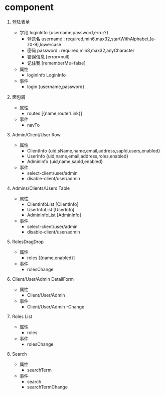 # component

1.  登陆表单

    - 字段 loginInfo \{username,password,error?}
      - 登录名 username : required,min6,max32,startWithAlphabet,\[a-z0-9],lowercase
      - 密码 password : required,min8,max32,anyCharacter
      - 错误信息 \[error=null]
      - 记住我 \[rememberMe=false]
    - 属性
      - loginInfo LoginInfo
    - 事件
      - login \{username,password}

2.  面包屑

    - 属性
      - routes \[\{name,routerLink}]
    - 事件
      - navTo

3.  Admin/Client/User Row

    - 属性
      - ClientInfo \{uid,sName,name,email,address,sapId,users,enabled}
      - UserInfo \{uid,name,email,address,roles,enabled}
      - AdminInfo \{uid,name,sapId,enabled}
    - 事件
      - select-client/user/admin
      - disable-client/user/admin

4.  Admins/Clients/Users Table

    - 属性
      - ClientInfoList \[ClientInfo]
      - UserInfoList \[UserInfo]
      - AdminInfoList \[AdminInfo]
    - 事件
      - select-client/user/admin
      - disable-client/user/admin

5.  RolesDragDrop

    - 属性
      - roles \[\{name,enabled}]
    - 事件
      - rolesChange

6.  Client/User/Admin DetailForm

    - 属性
      - Client/User/Admin
    - 事件
      - Client/User/Admin -Change

7.  Roles List

    - 属性
      - roles
    - 事件
      - rolesChange

8.  Search

    - 属性
      - searchTerm
    - 事件
      - search
      - searchTermChange
